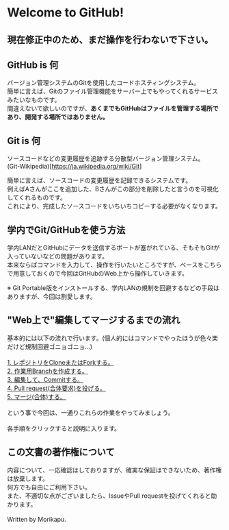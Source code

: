 # Welcome to GitHub!
## 現在修正中のため、まだ操作を行わないで下さい。

## GitHub is 何
バージョン管理システムのGitを使用したコードホスティングシステム。  
簡単に言えば、Gitのファイル管理機能をサーバー上でもやってくれるサービスみたいなものです。  
間違えないで欲しいのですが、**あくまでもGitHubはファイルを管理する場所であり、開発する場所ではありません。**

## Git is 何
ソースコードなどの変更履歴を追跡する分散型バージョン管理システム。  
(Git-Wikipedia)[https://ja.wikipedia.org/wiki/Git]
  
  
簡単に言えば、ソースコードの変更履歴を記録できるシステムです。  
例えばAさんがここを追加した、Bさんがこの部分を削除したと言うのを可視化してくれるものです。  
これにより、完成したソースコードをいちいちコピーする必要がなくなります。

## 学内でGit/GitHubを使う方法
学内LANだとGitHubにデータを送信するポートが塞がれている、そもそもGitが入っていないなどの問題があります。  
本来ならばコマンドを入力して、操作を行いたいところですが、ベースをこちらで用意しておくので今回はGitHubのWeb上から操作していきます。  
  
※ Git Portable版をインストールする、学内LANの規制を回避するなどの手段はありますが、今回は割愛します。  

## "Web上で"編集してマージするまでの流れ
基本的には以下の流れで行います。(個人的にはコマンドでやったほうが色々楽だけど規制回避ゴニョゴニョ...)  
<br />
[1. レポジトリをCloneまたはForkする。](https://github.com/ElectronicsDesign/Welcome/blob/master/manual/1.md)  
[2. 作業用Branchを作成する。](https://github.com/ElectronicsDesign/Welcome/blob/master/manual/2.md)    
[3. 編集して、Commitする。](https://github.com/ElectronicsDesign/Welcome/blob/master/manual/3.md)  
[4. Pull request(合体要求)を投げる。](https://github.com/ElectronicsDesign/Welcome/blob/master/manual/4.md)  
[5. マージ(合体)する。](https://github.com/ElectronicsDesign/Welcome/blob/master/manual/5.md)  
<br />
という事で今回は、一通りこれらの作業をやってみましょう。  
<br />
各手順をクリックすると説明に入ります。
<br />
## この文書の著作権について
内容について、一応確認はしておりますが、確実な保証はできないため、著作権は放棄します。  
何方でも自由にご利用下さい。  
また、不適切な点がございましたら、IssueやPull requestを投げてくれると助かります。  
<br />
Written by Morikapu.
